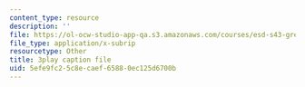 ```yaml
---
content_type: resource
description: ''
file: https://ol-ocw-studio-app-qa.s3.amazonaws.com/courses/esd-s43-green-supply-chain-management-spring-2014/5efe9fc25c8ecaef65880ec125d6700b_e_Hpp8cgeRs.srt
file_type: application/x-subrip
resourcetype: Other
title: 3play caption file
uid: 5efe9fc2-5c8e-caef-6588-0ec125d6700b
---
```

